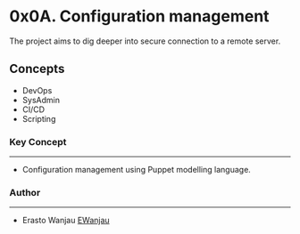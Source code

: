 # 0x0A. Configuration management
The project aims to dig deeper into secure connection to a remote server.

## Concepts
- DevOps
- SysAdmin
- CI/CD
- Scripting

### Key Concept
---
- Configuration management using Puppet modelling language.

### Author
---
- Erasto Wanjau [EWanjau](wamwanjau@gmail.com)
